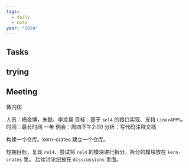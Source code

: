```yaml
---
tags:
  - daily
  - note
year: "2024"
---
```

## Tasks

## trying

## Meeting

微内核

人员：杨金博，朱懿、李龙昊
目标：基于 `sel4` 的接口实现、支持 `LinuxAPPS`。
时间：最长时间 一年
例会：周四下午2:00
分析：写代码注释文档

构建一个仓库。kern-crates 建立一个仓库。

短期目标，复现 `rel4`、尝试将 `rel4` 的模块进行拆分，拆分的模块放在 `kern-crates` 里。
后续讨论纪放在 `disscussions` 里面。
